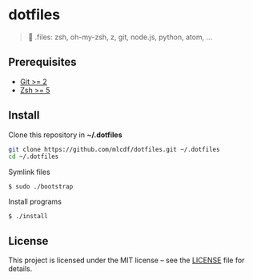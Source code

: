 # dotfiles
> :wrench: .files: zsh, oh-my-zsh, z, git, node.js, python, atom, ...

## Prerequisites

- [Git >= 2](https://git-scm.com/)
- [Zsh >= 5](http://www.zsh.org/)

## Install

Clone this repository in **~/.dotfiles**
```bash
git clone https://github.com/mlcdf/dotfiles.git ~/.dotfiles
cd ~/.dotfiles
```

Symlink files
```console
$ sudo ./bootstrap
```

Install programs
```console
$ ./install
```

## License

This project is licensed under the MIT license – see the [LICENSE](LICENSE) file for details.

